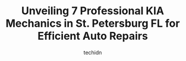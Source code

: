 ---
layout: ampstory
image: https://images.unsplash.com/photo-1580014317999-e9f1936787a5?ixlib=rb-4.0.3&ixid=MnwxMjA3fDB8MHxwaG90by1wYWdlfHx8fGVufDB8fHx8&auto=format&fit=crop&w=640&h=853&q=80
author: techidn
featured: false
description: Experience the excellence of automotive service by visiting the 7 best KIA Mechanic in St. Petersburg  FL, USA. With their expertise, attention to detail, and commitment to customer satisfac
title: Unveiling 7 Professional KIA Mechanics in St. Petersburg  FL for Efficient Auto Repairs
cover:
   title: Unveiling 7 Professional KIA Mechanics in St. Petersburg  FL for Efficient Auto Repairs
   subtitle: Rickpate
   background: https://images.unsplash.com/photo-1580014317999-e9f1936787a5?ixlib=rb-4.0.3&ixid=MnwxMjA3fDB8MHxwaG90by1wYWdlfHx8fGVufDB8fHx8&auto=format&fit=crop&w=640&h=853&q=80

pages: 
 - layout: thirds
   top: <h1>#1 Crown Kia St Petersburg Service</h1>
   bottom: "<p>I recently had my car serviced by Crown Kia and can confidently say it was a positive experience from start to finish. Michael Stephenson, my service advisor, went above </p>"
   background: https://www.knot35.com/toplist/wp-content/uploads/2023/06/best-kia-mechanic-1-in-st-petersburg-fl-1685832765.jpeg
   backgroundblur: true
 - layout: thirds
   top: <h1>#2 JB Import Automotive Repair</h1>
   bottom: "<p>387 16th St N, St. Petersburg, FL 33705, United States</p>"
   background: https://www.knot35.com/toplist/wp-content/uploads/2023/06/best-kia-mechanic-2-in-st-petersburg-fl-1685832765.jpeg
   cta:
      link: https://www.knot35.com/toplist/unveiling-7-professional-kia-mechanics-in-st-petersburg-fl-for-efficient-auto-repairs/
      text: Unveiling 7 Professional KIA Mechanics in St. Petersburg  FL for Efficient Auto Repairs
 - layout: thirds
   top: <h1>#3 Crown Collision Center</h1>
   bottom: "<p>5237 34th St N, St. Petersburg, FL 33714, United States</p>"
   background: https://www.knot35.com/toplist/wp-content/uploads/2023/06/best-kia-mechanic-3-in-st-petersburg-fl-1685832765.jpeg
   cta:
      link: https://www.knot35.com/toplist/unveiling-7-professional-kia-mechanics-in-st-petersburg-fl-for-efficient-auto-repairs/
      text: Unveiling 7 Professional KIA Mechanics in St. Petersburg  FL for Efficient Auto Repairs
 - layout: thirds
   top: <h1>#4 Tommys Auto Service</h1>
   bottom: "<p>2643 22nd Ave N, St. Petersburg, FL 33713, United States</p>"
   background: https://images.unsplash.com/photo-1595364397663-fca4f075d796?ixlib=rb-4.0.3&ixid=MnwxMjA3fDB8MHxwaG90by1wYWdlfHx8fGVufDB8fHx8&auto=format&fit=crop&w=640&h=853&q=80
   cta:
      link: https://www.knot35.com/toplist/unveiling-7-professional-kia-mechanics-in-st-petersburg-fl-for-efficient-auto-repairs/
      text: Unveiling 7 Professional KIA Mechanics in St. Petersburg  FL for Efficient Auto Repairs
 - layout: thirds
   top: <h1>#5 The Burg Automotive</h1>
   bottom: "<p>4590 49th St N, St. Petersburg, FL 33709, United States</p>"
   background: https://images.unsplash.com/photo-1608501821300-4f99e58bba77?ixlib=rb-4.0.3&ixid=MnwxMjA3fDB8MHxwaG90by1wYWdlfHx8fGVufDB8fHx8&auto=format&fit=crop&w=640&h=853&q=80
   cta:
      link: https://www.knot35.com/toplist/unveiling-7-professional-kia-mechanics-in-st-petersburg-fl-for-efficient-auto-repairs/
      text: Unveiling 7 Professional KIA Mechanics in St. Petersburg  FL for Efficient Auto Repairs
 - layout: thirds
   top: <h1>#6 Mikes Affordable Auto Repair</h1>
   bottom: "<p>4700 Haines Rd N, St. Petersburg, FL 33714, United States</p>"
   background: https://images.unsplash.com/photo-1484589065579-248aad0d8b13?ixlib=rb-4.0.3&ixid=MnwxMjA3fDB8MHxwaG90by1wYWdlfHx8fGVufDB8fHx8&auto=format&fit=crop&w=640&h=853&q=80
   cta:
      link: https://www.knot35.com/toplist/unveiling-7-professional-kia-mechanics-in-st-petersburg-fl-for-efficient-auto-repairs/
      text: Unveiling 7 Professional KIA Mechanics in St. Petersburg  FL for Efficient Auto Repairs
 - layout: thirds
   top: <h1>#7 SunCoast Auto And Tire</h1>
   bottom: "<p>6777 Haines Rd N, St. Petersburg, FL 33702, United States</p>"
   background: https://images.unsplash.com/photo-1564951434112-64d74cc2a2d7?ixlib=rb-4.0.3&ixid=MnwxMjA3fDB8MHxwaG90by1wYWdlfHx8fGVufDB8fHx8&auto=format&fit=crop&w=640&h=853&q=80
   cta:
      link: https://www.knot35.com/toplist/unveiling-7-professional-kia-mechanics-in-st-petersburg-fl-for-efficient-auto-repairs/
      text: Unveiling 7 Professional KIA Mechanics in St. Petersburg  FL for Efficient Auto Repairs
 - layout: thirds
   middle: Continue reading...
   background: https://images.unsplash.com/photo-1546497974-b213c9efb599?ixlib=rb-4.0.3&ixid=MnwxMjA3fDB8MHxwaG90by1wYWdlfHx8fGVufDB8fHx8&auto=format&fit=crop&w=640&h=853&q=80
   cta:
      link: https://www.knot35.com/toplist/unveiling-7-professional-kia-mechanics-in-st-petersburg-fl-for-efficient-auto-repairs/
      text: Unveiling 7 Professional KIA Mechanics in St. Petersburg  FL for Efficient Auto Repairs
      
---